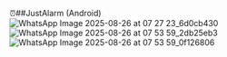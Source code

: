 ⏰##JustAlarm (Android)
![WhatsApp Image 2025-08-26 at 07 27 23_6d0cb430](https://github.com/user-attachments/assets/c4d438c8-a707-4fd1-8bbf-e3cc0eb7916a)
![WhatsApp Image 2025-08-26 at 07 53 59_2db25eb3](https://github.com/user-attachments/assets/46272727-57bd-470e-aa67-2c7abb1535d4)
![WhatsApp Image 2025-08-26 at 07 53 59_0f126806](https://github.com/user-attachments/assets/5ec04f0d-a116-4317-aeb6-fe9fffe0b7d3)
